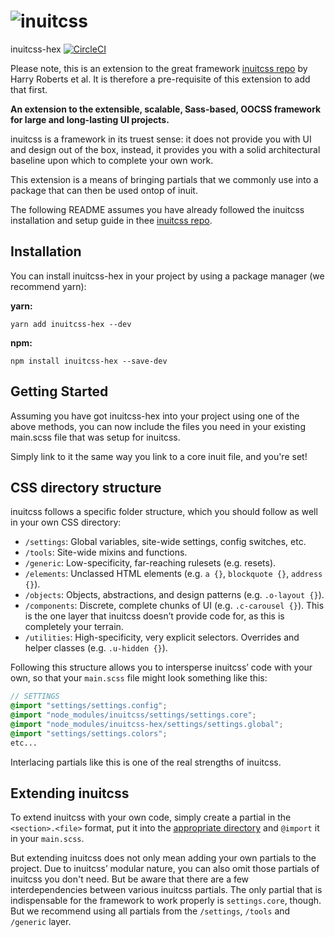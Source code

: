 # ![inuitcss](http://inuitcss.com/img/logo-small.png)
 
inuitcss-hex [![CircleCI](https://img.shields.io/circleci/project/hex-digital/inuitcss-hex/master.svg?maxAge=2592000?style=flat-square)](https://circleci.com/gh/hex-digital/inuitcss-hex)

Please note, this is an extension to the great framework 
[inuitcss repo](https://github.com/inuitcss/inuitcss) by Harry Roberts et al.
It is therefore a pre-requisite of this extension to add that first.

**An extension to the extensible, scalable, Sass-based, OOCSS framework for 
large and long-lasting UI projects.**

inuitcss is a framework in its truest sense: it does not provide you with UI and
design out of the box, instead, it provides you with a solid architectural
baseline upon which to complete your own work.

This extension is a means of bringing partials that we commonly use into a
package that can then be used ontop of inuit.

The following README assumes you have already followed the inuitcss installation
and setup guide in thee [inuitcss repo](https://github.com/inuitcss/inuitcss).

## Installation

You can install inuitcss-hex in your project by using a package manager (we 
recommend yarn):

**yarn:**

    yarn add inuitcss-hex --dev

**npm:**

    npm install inuitcss-hex --save-dev

## Getting Started

Assuming you have got inuitcss-hex into your project using one of the above
methods, you can now include the files you need in your existing main.scss file
that was setup for inuitcss.

Simply link to it the same way you link to a core inuit file, and you're set!

## CSS directory structure

inuitcss follows a specific folder structure, which you should follow as well in your own CSS directory:

* `/settings`: Global variables, site-wide settings, config switches, etc.
* `/tools`: Site-wide mixins and functions.
* `/generic`: Low-specificity, far-reaching rulesets (e.g. resets).
* `/elements`: Unclassed HTML elements (e.g. `a {}`, `blockquote {}`, `address {}`).
* `/objects`: Objects, abstractions, and design patterns (e.g. `.o-layout {}`).
* `/components`: Discrete, complete chunks of UI (e.g. `.c-carousel {}`). This is the one layer that inuitcss doesn’t provide code for, as this is completely your terrain.
* `/utilities`: High-specificity, very explicit selectors. Overrides and helper
  classes (e.g. `.u-hidden {}`).

Following this structure allows you to intersperse inuitcss’ code with your own,
so that your `main.scss` file might look something like this:

```scss
// SETTINGS
@import "settings/settings.config";
@import "node_modules/inuitcss/settings/settings.core";
@import "node_modules/inuitcss-hex/settings/settings.global";
@import "settings/settings.colors";
etc...
```

Interlacing partials like this is one of the real strengths of inuitcss.

## Extending inuitcss

To extend inuitcss with your own code, simply create a partial in the `<section>.<file>` format, put it into the [appropriate directory](#css-directory-structure) and `@import` it in your `main.scss`.

But extending inuitcss does not only mean adding your own partials to the project. Due to inuitcss’ modular nature, you can also omit those partials of inuitcss you don't need. But be aware that there are a few interdependencies between various inuitcss partials. The only partial that is indispensable for the framework to work properly is `settings.core`, though. But we recommend using all partials from the `/settings`, `/tools` and `/generic` layer.
